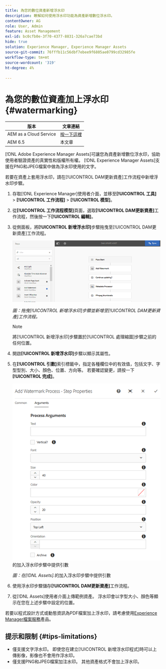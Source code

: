 ```yaml
---
title: 為您的數位資產新增浮水印
description: 瞭解如何使用浮水印功能為資產新增數位浮水印。
contentOwner: AG
role: User, Admin
feature: Asset Management
exl-id: bc0cfb0e-3f70-4377-8831-326a7cae73bd
hide: true
solution: Experience Manager, Experience Manager Assets
source-git-commit: 76fffb11c56dbf7ebee9f6805ae0799cd32985fe
workflow-type: tm+mt
source-wordcount: '319'
ht-degree: 4%

---
```


# 為您的數位資產加上浮水印 {#watermarking}

| 版本 | 文章連結 |
| -------- | ---------------------------- |
| AEM as a Cloud Service  | [按一下這裡](https://experienceleague.adobe.com/docs/experience-manager-cloud-service/content/assets/manage/watermark-assets.html?lang=zh-Hant) |
| AEM 6.5 | 本文章 |

[!DNL Adobe Experience Manager Assets]可讓您為資產新增數位浮水印，協助使用者驗證資產的真實性和版權所有權。 [!DNL Experience Manager Assets]支援在PNG和JPEG檔案中做為浮水印使用的文字。

若要在資產上套用浮水印，請在[!UICONTROL DAM更新資產]工作流程中新增浮水印步驟。

1. 存取[!DNL Experience Manager]使用者介面，並移至&#x200B;**[!UICONTROL 工具]** > **[!UICONTROL 工作流程]** > **[!UICONTROL 模型]**。
1. 從&#x200B;**[!UICONTROL 工作流程模型]**&#x200B;頁面，選取&#x200B;**[!UICONTROL DAM更新資產]**&#x200B;工作流程，然後按一下&#x200B;**[!UICONTROL 編輯]**。

1. 從側面板，將&#x200B;**[!UICONTROL 新增浮水印]**&#x200B;步驟拖曳至[!UICONTROL DAM更新資產]工作流程。

   ![拖曳[!UICONTROL 新增浮水印]步驟並新增至[!UICONTROL DAM更新資產]工作流程](assets/add_watermark_step_aem_assets.png)

   *圖：拖曳[!UICONTROL 新增浮水印]步驟並新增至[!UICONTROL DAM更新資產]工作流程。*

   >[!NOTE]
   >
   >將[!UICONTROL 新增浮水印]步驟置於[!UICONTROL 處理縮圖]步驟之前的任何位置。

1. 開啟&#x200B;**[!UICONTROL 新增浮水印]**&#x200B;步驟以顯示其屬性。
1. 在&#x200B;**[!UICONTROL 引數]**&#x200B;索引標籤中，指定各種欄位中的有效值，包括文字、字型型別、大小、顏色、位置、方向等。 若要確認變更，請按一下&#x200B;**[!UICONTROL 完成]**。

   ![在[!DNL Assets]](assets/arguments_add_watermark_aem_assets.png)的加入浮水印步驟中提供引數

   *圖：在[!DNL Assets].*&#x200B;的加入浮水印步驟中提供引數

1. 使用浮水印步驟儲存&#x200B;**[!UICONTROL DAM更新資產]**&#x200B;工作流程。
1. 從[!DNL Assets]使用者介面上傳範例資產。 浮水印會以字型大小、顏色等顯示在您在上述步驟中設定的位置。

若要以程式設計方式或動態資訊為PDF檔案加上浮水印，請考慮使用[Experience Manager檔案服務](/help/forms/using/overview-aem-document-services.md)產品。

## 提示和限制 {#tips-limitations}

* 僅支援文字浮水印。 即使您在建立[!UICONTROL 新增浮水印程式]時可以上傳影像，影像也不會用作浮水印。
* 僅支援PNG和JPEG檔案加注水印。 其他資產格式不會加上浮水印。
